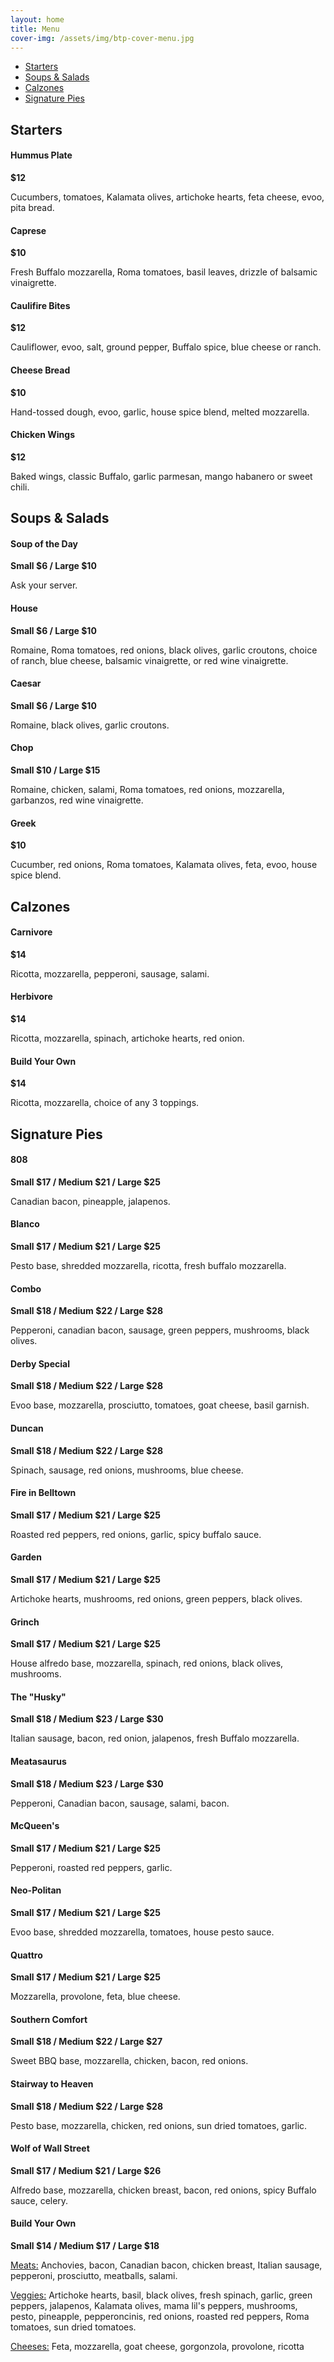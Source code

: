 ```yaml
---
layout: home
title: Menu
cover-img: /assets/img/btp-cover-menu.jpg
---
```


<ul class="nav justify-content-center">
  <li class="nav-item"><a class="nav-link" href="#starters">Starters</a></li>
  <li class="nav-item"><a class="nav-link" href="#soups-amp-salads">Soups &amp; Salads</a></li>
  <li class="nav-item"><a class="nav-link" href="#calzones">Calzones</a></li>
  <li class="nav-item"><a class="nav-link" href="#signature-pies">Signature Pies</a></li>
</ul>

## Starters

<h4 class="d-inline-block">Hummus Plate</h4><div class="float-md-right mt-md-3"><b>$12</b></div>
<p class="mt-0">Cucumbers, tomatoes, Kalamata olives, artichoke hearts, feta cheese, evoo, pita bread.</p>

<h4 class="d-inline-block">Caprese</h4><div class="float-md-right mt-md-3"><b>$10</b></div>
<p class="mt-0">Fresh Buffalo mozzarella, Roma tomatoes, basil leaves, drizzle of balsamic vinaigrette.</p>

<h4 class="d-inline-block">Caulifire Bites</h4><div class="float-md-right mt-md-3"><b>$12</b></div>
<p class="mt-0">Cauliflower, evoo, salt, ground pepper, Buffalo spice, blue cheese or ranch.</p>

<h4 class="d-inline-block">Cheese Bread</h4><div class="float-md-right mt-md-3"><b>$10</b></div>
<p class="mt-0">Hand-tossed dough, evoo, garlic, house spice blend, melted mozzarella.</p>

<h4 class="d-inline-block">Chicken Wings</h4><div class="float-md-right mt-md-3"><b>$12</b></div>
<p class="mt-0">Baked wings, classic Buffalo, garlic parmesan, mango habanero or sweet chili.</p>

## Soups &amp; Salads

<h4 class="d-inline-block">Soup of the Day</h4><div class="float-md-right mt-md-3"><b>Small $6 / Large $10</b></div>
<p class="mt-0">Ask your server.</p>

<h4 class="d-inline-block">House</h4><div class="float-md-right mt-md-3"><b>Small $6 / Large $10</b></div>
<p class="mt-0">Romaine, Roma tomatoes, red onions, black olives, garlic croutons, choice of ranch, blue cheese, balsamic vinaigrette, or red wine vinaigrette.</p>

<h4 class="d-inline-block">Caesar</h4><div class="float-md-right mt-md-3"><b>Small $6 / Large $10</b></div>
<p class="mt-0">Romaine, black olives, garlic croutons.</p>

<h4 class="d-inline-block">Chop</h4><div class="float-md-right mt-md-3"><b>Small $10 / Large $15</b></div>
<p class="mt-0">Romaine, chicken, salami, Roma tomatoes, red onions, mozzarella, garbanzos, red wine vinaigrette.</p>

<h4 class="d-inline-block">Greek</h4><div class="float-md-right mt-md-3"><b>$10</b></div>
<p class="mt-0">Cucumber, red onions, Roma tomatoes, Kalamata olives, feta, evoo, house spice blend.</p>

## Calzones

<h4 class="d-inline-block">Carnivore</h4><div class="float-md-right mt-md-3"><b>$14</b></div>
<p class="mt-0">Ricotta, mozzarella, pepperoni, sausage, salami.</p>

<h4 class="d-inline-block">Herbivore</h4><div class="float-md-right mt-md-3"><b>$14</b></div>
<p class="mt-0">Ricotta, mozzarella, spinach, artichoke hearts, red onion.</p>

<h4 class="d-inline-block">Build Your Own</h4><div class="float-md-right mt-md-3"><b>$14</b></div>
<p class="mt-0">Ricotta, mozzarella, choice of any 3 toppings.</p>

## Signature Pies

<h4 class="d-inline-block">808</h4><div class="float-md-right mt-md-3"><b>Small $17 / Medium $21 / Large $25</b></div>
<p class="mt-0">Canadian bacon, pineapple, jalapenos.</p>

<h4 class="d-inline-block">Blanco</h4><div class="float-md-right mt-md-3"><b>Small $17 / Medium $21 / Large $25</b></div>
<p class="mt-0">Pesto base, shredded mozzarella, ricotta, fresh buffalo mozzarella.</p>

<h4 class="d-inline-block">Combo</h4><div class="float-md-right mt-md-3"><b>Small $18 / Medium $22 / Large $28</b></div>
<p class="mt-0">Pepperoni, canadian bacon, sausage, green peppers, mushrooms, black olives.</p>

<h4 class="d-inline-block">Derby Special</h4><div class="float-md-right mt-md-3"><b>Small $18 / Medium $22 / Large $28</b></div>
<p class="mt-0">Evoo base, mozzarella, prosciutto, tomatoes, goat cheese, basil garnish.</p>

<h4 class="d-inline-block">Duncan</h4><div class="float-md-right mt-md-3"><b>Small $18 / Medium $22 / Large $28</b></div>
<p class="mt-0">Spinach, sausage, red onions, mushrooms, blue cheese.</p>

<h4 class="d-inline-block">Fire in Belltown</h4><div class="float-md-right mt-md-3"><b>Small $17 / Medium $21 / Large $25</b></div>
<p class="mt-0">Roasted red peppers, red onions, garlic, spicy buffalo sauce.</p>

<h4 class="d-inline-block">Garden</h4><div class="float-md-right mt-md-3"><b>Small $17 / Medium $21 / Large $25</b></div>
<p class="mt-0">Artichoke hearts, mushrooms, red onions, green peppers, black olives.</p>

<h4 class="d-inline-block">Grinch</h4><div class="float-md-right mt-md-3"><b>Small $17 / Medium $21 / Large $25</b></div>
<p class="mt-0">House alfredo base, mozzarella, spinach, red onions, black olives, mushrooms.</p>

<h4 class="d-inline-block">The &quot;Husky&quot;</h4><div class="float-md-right mt-md-3"><b>Small $18 / Medium $23 / Large $30</b></div>
<p class="mt-0">Italian sausage, bacon, red onion, jalapenos, fresh Buffalo mozzarella.</p>

<h4 class="d-inline-block">Meatasaurus</h4><div class="float-md-right mt-md-3"><b>Small $18 / Medium $23 / Large $30</b></div>
<p class="mt-0">Pepperoni, Canadian bacon, sausage, salami, bacon.</p>

<h4 class="d-inline-block">McQueen's</h4><div class="float-md-right mt-md-3"><b>Small $17 / Medium $21 / Large $25</b></div>
<p class="mt-0">Pepperoni, roasted red peppers, garlic.</p>

<h4 class="d-inline-block">Neo-Politan</h4><div class="float-md-right mt-md-3"><b>Small $17 / Medium $21 / Large $25</b></div>
<p class="mt-0">Evoo base, shredded mozzarella, tomatoes, house pesto sauce.</p>

<h4 class="d-inline-block">Quattro</h4><div class="float-md-right mt-md-3"><b>Small $17 / Medium $21 / Large $25</b></div>
<p class="mt-0">Mozzarella, provolone, feta, blue cheese.</p>

<h4 class="d-inline-block">Southern Comfort</h4><div class="float-md-right mt-md-3"><b>Small $18 / Medium $22 / Large $27</b></div>
<p class="mt-0">Sweet BBQ base, mozzarella, chicken, bacon, red onions.</p>

<h4 class="d-inline-block">Stairway to Heaven</h4><div class="float-md-right mt-md-3"><b>Small $18 / Medium $22 / Large $28</b></div>
<p class="mt-0">Pesto base, mozzarella, chicken, red onions, sun dried tomatoes, garlic.</p>

<h4 class="d-inline-block">Wolf of Wall Street</h4><div class="float-md-right mt-md-3"><b>Small $17 / Medium $21 / Large $26</b></div>
<p class="mt-0">Alfredo base, mozzarella, chicken breast, bacon, red onions, spicy Buffalo sauce, celery.</p>

<h4 class="d-inline-block">Build Your Own</h4><div class="float-md-right mt-md-3"><b>Small $14 / Medium $17 / Large $18</b></div>

<p class="mt-0 mb-1"><u>Meats:</u> Anchovies, bacon, Canadian bacon, chicken breast, Italian sausage, pepperoni, prosciutto, meatballs, salami.</p>

<p class="mt-0 mb-1"><u>Veggies:</u> Artichoke hearts, basil, black olives, fresh spinach, garlic, green peppers, jalapenos, Kalamata olives, mama lil's peppers, mushrooms, pesto, pineapple, pepperoncinis, red onions, roasted red peppers, Roma tomatoes, sun dried tomatoes.</p>

<p class="mt-0"><u>Cheeses:</u> Feta, mozzarella, goat cheese, gorgonzola, provolone, ricotta</p>
